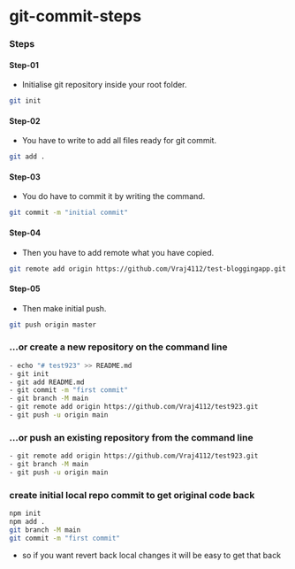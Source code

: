 # git-commit-steps

### Steps
#### Step-01 
- Initialise git repository inside your root folder.
```bash
git init
```
#### Step-02
- You have to write to add all files ready for git commit.
```bash
git add .
```
#### Step-03
- You do have to commit it by writing the command.
```bash
git commit -m "initial commit"
```
#### Step-04
- Then you have to add remote what you have copied.
```bash
git remote add origin https://github.com/Vraj4112/test-bloggingapp.git
```
#### Step-05
- Then make initial push.
```bash
git push origin master
```

### …or create a new repository on the command line
```bash
- echo "# test923" >> README.md
- git init
- git add README.md
- git commit -m "first commit"
- git branch -M main
- git remote add origin https://github.com/Vraj4112/test923.git
- git push -u origin main
```

### …or push an existing repository from the command line
```bash
- git remote add origin https://github.com/Vraj4112/test923.git
- git branch -M main
- git push -u origin main
```
### create initial local repo commit to get original code back
```bash
npm init
npm add .
git branch -M main
git commit -m "first commit"
```
- so if you want revert back local changes it will be easy to get that back
